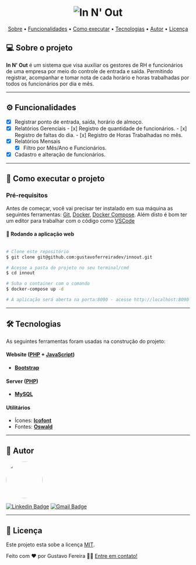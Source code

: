 <h1 align="center">
    <img alt="In N' Out" title="In N' Out" src="#" />
</h1>

<p align="center">
 <a href="#-sobre-o-projeto">Sobre</a> •
 <a href="#-funcionalidades">Funcionalidades</a> •
 <a href="#-como-executar-o-projeto">Como executar</a> • 
 <a href="#-tecnologias">Tecnologias</a> • 
 <a href="#-autor">Autor</a> • 
 <a href="#user-content--licença">Licença</a>
</p>


## 💻 Sobre o projeto

**In N' Out** é um sistema que visa auxiliar os gestores de RH e funcionários de uma empresa por meio do controle de entrada e saída. Permitindo registrar, acompanhar e tomar nota de cada horário e horas trabalhadas por todos os funcionários por dia e mês.

---

## ⚙️ Funcionalidades

- [x] Registrar ponto de entrada, saída, horário de almoço. 
- [x] Relatórios Gerenciais
      - [x] Registro de quantidade de funcionários.
      - [x] Registro de faltas do dia. 
      - [x] Registro de Horas Trabalhadas no mês. 
- [x] Relatórios Mensais
    - [x] Filtro por Mês/Ano e Funcionários. 
- [x] Cadastro e alteração de funcionários.
---

## 🚀 Como executar o projeto


### Pré-requisitos

Antes de começar, você vai precisar ter instalado em sua máquina as seguintes ferramentas:
[Git](https://git-scm.com), [Docker](https://www.docker.com/), [Docker Compose](https://docs.docker.com/compose/). 
Além disto é bom ter um editor para trabalhar com o código como [VSCode](https://code.visualstudio.com/)

#### 🧭 Rodando a aplicação web

```bash

# Clone este repositório
$ git clone git@github.com:gustavoferreiradev/innout.git

# Acesse a pasta do projeto no seu terminal/cmd
$ cd innout

# Suba o container com o comando
$ docker-compose up -d

# A aplicação será aberta na porta:8090 - acesse http://localhost:8090

```

---

## 🛠 Tecnologias

As seguintes ferramentas foram usadas na construção do projeto:

#### **Website**  ([PHP](https://php.net/)  +  [JavaScript](https://www.javascript.com/))

-   **[Bootstrap](https://getbootstrap.com/)**

#### **Server**  ([PHP](https://php.net/))

-   **[MySQL](https://www.mysql.com/)**


#### **Utilitários**

-   Ícones:  **[Icofont](https://icofont.com/)**
-   Fontes:  **[Oswald](https://fonts.google.com/specimen/Oswald)**

---

## 🦸 Autor

<a href="https://github.com/gustavoferreiradev">
 <img style="border-radius: 50%;" src="https://avatars.githubusercontent.com/u/19676795?v=4" width="100px;" alt=""/>
 <br />

[![Linkedin Badge](https://img.shields.io/badge/-Gustavo-blue?style=flat-square&logo=Linkedin&logoColor=white&link=https://www.linkedin.com/in/gustavofersilva/)](https://www.linkedin.com/in/gustavofersilva/) 
[![Gmail Badge](https://img.shields.io/badge/-gustavofersilva@gmail.com-c14438?style=flat-square&logo=Gmail&logoColor=white&link=mailto:gustavofersilva@gmail.com)](mailto:gustavofersilva@gmail.com)

---

## 📝 Licença

Este projeto esta sobe a licença [MIT](./LICENSE).

Feito com ❤️ por Gustavo Fereira 👋🏽 [Entre em contato!](https://www.linkedin.com/in/gustavofersilva/)
